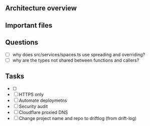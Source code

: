 ## Architecture overview
## Important files
## Questions
- [ ] why does src/services/spaces.ts use spreading and overriding?
- [ ] why are the types not shared between functions and callers?
## Tasks
- [ ] 
- [ ] HTTPS only
- [ ] Automate deploymetns
- [ ] Security audit
- [ ] Cloudflare proxied DNS
- [ ] Change project name and repo to driftlog (from drift-log)